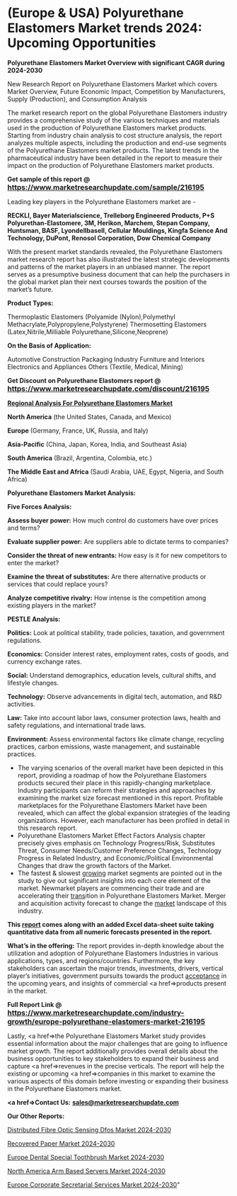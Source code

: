 # (Europe & USA) Polyurethane Elastomers Market trends 2024: Upcoming Opportunities

<strong>Polyurethane Elastomers Market Overview with significant CAGR during 2024-2030</strong>

New Research Report on Polyurethane Elastomers Market which covers Market Overview, Future Economic Impact, Competition by Manufacturers, Supply (Production), and Consumption Analysis

The market research report on the global Polyurethane Elastomers industry provides a comprehensive study of the various techniques and materials used in the production of Polyurethane Elastomers market products. Starting from industry chain analysis to cost structure analysis, the report analyzes multiple aspects, including the production and end-use segments of the Polyurethane Elastomers market products. The latest trends in the pharmaceutical industry have been detailed in the report to measure their impact on the production of Polyurethane Elastomers market products.

<strong>Get sample of this report @ <a href=https://www.marketresearchupdate.com/sample/216195><font size=3 color=#0000ff>https://www.marketresearchupdate.com/sample/216195</font></a></strong>

Leading key players in the Polyurethane Elastomers market are -

<strong>RECKLI, Bayer Materialscience, Trelleborg Engineered Products, P+S Polyurethan-Elastomere, 3M, Herikon, Marchem, Stepan Company, Huntsman, BASF, Lyondellbasell, Cellular Mouldings, Kingfa Science And Technology, DuPont, Renosol Corporation, Dow Chemical Company</strong>

With the present market standards revealed, the Polyurethane Elastomers market research report has also illustrated the latest strategic developments and patterns of the market players in an unbiased manner. The report serves as a presumptive business document that can help the purchasers in the global market plan their next courses towards the position of the market’s future.

<strong>Product Types:</strong>

Thermoplastic Elastomers (Polyamide (Nylon),Polymethyl Methacrylate,Polypropylene,Polystyrene)
Thermosetting Elastomers (Latex,Nitrile,Milliable Polyurethane,Silicone,Neoprene)

<strong>On the Basis of Application:</strong>

Automotive
Construction
Packaging Industry
Furniture and Interiors
Electronics and Appliances
Others (Textile, Medical, Mining)

<strong>Get Discount on Polyurethane Elastomers report @ <a href=https://www.marketresearchupdate.com/discount/216195><font size=3 color=#0000ff>https://www.marketresearchupdate.com/discount/216195</font></a></strong>

<strong><u><b>Regional Analysis For Polyurethane Elastomers Market</b></u></strong>

<strong><b>North America</b></strong> (the United States, Canada, and Mexico)

<strong><b>Europe </b></strong>(Germany, France, UK, Russia, and Italy)

<strong><b>Asia-Pacific</b></strong> (China, Japan, Korea, India, and Southeast Asia)

<strong><b>South America</b></strong> (Brazil, Argentina, Colombia, etc.)

<strong><b>The Middle East and Africa</b></strong> (Saudi Arabia, UAE, Egypt, Nigeria, and South Africa)

<strong>Polyurethane Elastomers Market Analysis:</strong>

<strong>Five Forces Analysis:</strong>

<strong>Assess buyer power:</strong> How much control do customers have over prices and terms?

<strong>Evaluate supplier power:</strong> Are suppliers able to dictate terms to companies?

<strong>Consider the threat of new entrants:</strong> How easy is it for new competitors to enter the market?

<strong>Examine the threat of substitutes:</strong> Are there alternative products or services that could replace yours?

<strong>Analyze competitive rivalry:</strong> How intense is the competition among existing players in the market?

<strong>PESTLE Analysis:</strong>

<strong>Politics:</strong> Look at political stability, trade policies, taxation, and government regulations.

<strong>Economics:</strong> Consider interest rates, employment rates, costs of goods, and currency exchange rates.

<strong>Social:</strong> Understand demographics, education levels, cultural shifts, and lifestyle changes.

<strong>Technology:</strong> Observe advancements in digital tech, automation, and R&D activities.

<strong>Law:</strong> Take into account labor laws, consumer protection laws, health and safety regulations, and international trade laws.

<strong>Environment:</strong> Assess environmental factors like climate change, recycling practices, carbon emissions, waste management, and sustainable practices.

<ul>
  <li>The varying scenarios of the overall market have been depicted in this report, providing a roadmap of how the Polyurethane Elastomers products secured their place in this rapidly-changing marketplace. Industry participants can reform their strategies and approaches by examining the market size forecast mentioned in this report. Profitable marketplaces for the Polyurethane Elastomers Market have been revealed, which can affect the global expansion strategies of the leading organizations. However, each manufacturer has been profiled in detail in this research report.</li>
  <li>Polyurethane Elastomers Market Effect Factors Analysis chapter precisely gives emphasis on Technology Progress/Risk, Substitutes Threat, Consumer Needs/Customer Preference Changes, Technology Progress in Related Industry, and Economic/Political Environmental Changes that draw the growth factors of the Market.</li>
  <li>The fastest &amp; slowest <a href=ASDF991299>growing</a> market segments are pointed out in the study to give out significant insights into each core element of the market. Newmarket players are commencing their trade and are accelerating their <a href=>trans</a>ition in Polyurethane Elastomers Market. Merger and acquisition activity forecast to change the <a href=>market</a> landscape of this industry.</li>
</ul>
<strong>This <a href=>report</a> comes along with an added Excel data-sheet suite taking quantitative data from all numeric forecasts presented in the report.</strong>

<strong>What’s in the offering:</strong> The report provides in-depth knowledge about the utilization and adoption of Polyurethane Elastomers Industries in various applications, types, and regions/countries. Furthermore, the key stakeholders can ascertain the major trends, investments, drivers, vertical player’s initiatives, government pursuits towards the product <a href=ASDF881288>acceptance</a> in the upcoming years, and insights of commercial <a href=>products</a> present in the market.

<strong>Full Report Link @ <a href=https://www.marketresearchupdate.com/industry-growth/europe-polyurethane-elastomers-market-216195><font size=3 color=#0000ff>https://www.marketresearchupdate.com/industry-growth/europe-polyurethane-elastomers-market-216195</font></a></strong>

Lastly, <a href=>the</a> Polyurethane Elastomers Market study provides essential information about the major challenges that are going to influence market growth. The report additionally provides overall details about the business opportunities to key stakeholders to expand their business and capture <a href=>revenues</a> in the precise verticals. The report will help the existing or upcoming <a href=>companies</a> in this market to examine the various aspects of this domain before investing or expanding their business in the Polyurethane Elastomers market.

<strong><a href=><strong>Contact Us:</strong></a></strong>
<strong>sales@marketresearchupdate.com</strong>

<strong>Our Other Reports:</strong>

<a href=https://www.linkedin.com/pulse/distributed-fibre-optic-sensing-dfos-market-has>Distributed Fibre Optic Sensing Dfos Market 2024-2030</a>

<a href=https://www.linkedin.com/pulse/recovered-paper-market-report-2023-top-company>Recovered Paper Market 2024-2030</a>

<a href=https://www.linkedin.com/pulse/europe-dental-special-toothbrush-market-2023-2030>Europe Dental Special Toothbrush Market 2024-2030</a>

<a href=https://www.linkedin.com/pulse/north-america-arm-based-servers-market-2023-top-zhdsf/>North America Arm Based Servers Market 2024-2030</a>

<a href=https://www.linkedin.com/pulse/europe-corporate-secretarial-services-market-ilw5f/>Europe Corporate Secretarial Services Market 2024-2030</a>"
